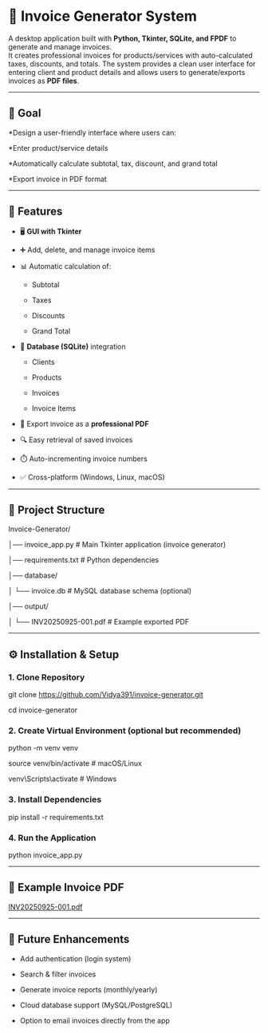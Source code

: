 # 🧾 Invoice Generator System

A desktop application built with **Python, Tkinter, SQLite, and FPDF** to generate and manage invoices.  
It creates professional invoices for products/services with auto-calculated taxes, discounts, and totals. The system provides a clean user interface for entering client and product details and allows users to generate/exports invoices as **PDF files**.

---

## 🎯 Goal

*Design a user-friendly interface where users can:

*Enter product/service details

*Automatically calculate subtotal, tax, discount, and grand total

*Export invoice in PDF format

---

## 🚀 Features

- 🖥️ **GUI with Tkinter**

- ➕ Add, delete, and manage invoice items

- 📊 Automatic calculation of:

  - Subtotal

  - Taxes

  - Discounts

  - Grand Total

- 📂 **Database (SQLite)** integration

  - Clients

  - Products

  - Invoices

  - Invoice Items

- 📑 Export invoice as a **professional PDF**

- 🔍 Easy retrieval of saved invoices

- ⏱️ Auto-incrementing invoice numbers

- ✅ Cross-platform (Windows, Linux, macOS)

---

## 📂 Project Structure

Invoice-Generator/

│── invoice_app.py              # Main Tkinter application (invoice generator)

│── requirements.txt     # Python dependencies

│── database/

│   └── invoice.db       # MySQL database schema (optional)

│── output/

│   └── INV20250925-001.pdf  # Example exported PDF

---

## ⚙️ Installation & Setup

### 1. Clone Repository

git clone https://github.com/Vidya391/invoice-generator.git

cd invoice-generator

### 2. Create Virtual Environment (optional but recommended)

python -m venv venv

source venv/bin/activate   # macOS/Linux

venv\Scripts\activate      # Windows

### 3. Install Dependencies

pip install -r requirements.txt

### 4. Run the Application

python invoice_app.py

---

## 📄 Example Invoice PDF

[INV20250925-001.pdf](https://github.com/user-attachments/files/22539919/INV20250925-001.pdf)

---

## 🔮 Future Enhancements

  * Add authentication (login system)

  * Search & filter invoices

  * Generate invoice reports (monthly/yearly)

  * Cloud database support (MySQL/PostgreSQL)

  * Option to email invoices directly from the app
